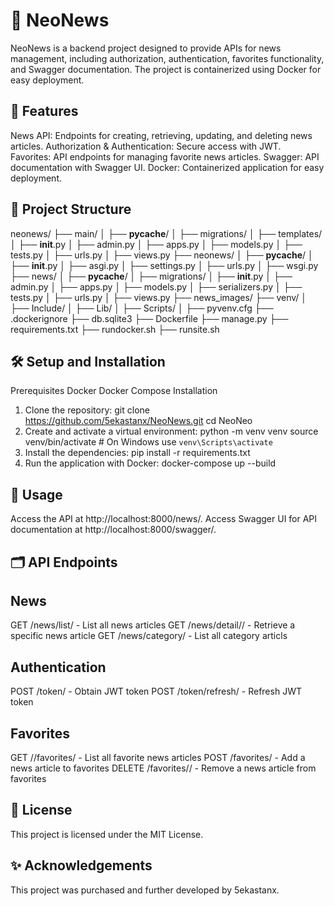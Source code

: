 # 📰 NeoNews
NeoNews is a backend project designed to provide APIs for news management, including authorization, authentication, favorites functionality, and Swagger documentation. The project is containerized using Docker for easy deployment.
 
## 🚀 Features
News API: Endpoints for creating, retrieving, updating, and deleting news articles.
Authorization & Authentication: Secure access with JWT.  
Favorites: API endpoints for managing favorite news articles.
Swagger: API documentation with Swagger UI.
Docker: Containerized application for easy deployment. 

## 📁 Project Structure 

   neonews/
   ├── main/
   │   ├── __pycache__/
   │   ├── migrations/
   │   ├── templates/
   │   ├── __init__.py
   │   ├── admin.py
   │   ├── apps.py
   │   ├── models.py
   │   ├── tests.py
   │   ├── urls.py
   │   ├── views.py
   ├── neonews/
   │   ├── __pycache__/
   │   ├── __init__.py
   │   ├── asgi.py
   │   ├── settings.py
   │   ├── urls.py
   │   ├── wsgi.py
   ├── news/
   │   ├── __pycache__/
   │   ├── migrations/
   │   ├── __init__.py
   │   ├── admin.py
   │   ├── apps.py
   │   ├── models.py
   │   ├── serializers.py
   │   ├── tests.py
   │   ├── urls.py
   │   ├── views.py
   ├── news_images/
   ├── venv/
   │   ├── Include/
   │   ├── Lib/
   │   ├── Scripts/
   │   ├── pyvenv.cfg
   ├── .dockerignore
   ├── db.sqlite3
   ├── Dockerfile
   ├── manage.py
   ├── requirements.txt
   ├── rundocker.sh
   ├── runsite.sh

## 🛠️ Setup and Installation
Prerequisites
Docker
Docker Compose
Installation
1. Clone the repository:
   git clone https://github.com/5ekastanx/NeoNews.git
   cd NeoNeo
2. Create and activate a virtual environment:
   python -m venv venv
   source venv/bin/activate   # On Windows use `venv\Scripts\activate`
3. Install the dependencies:
   pip install -r requirements.txt
4. Run the application with Docker:
   docker-compose up --build

## 🧩 Usage
   Access the API at http://localhost:8000/news/.
   Access Swagger UI for API documentation at http://localhost:8000/swagger/.
## 🗂️ API Endpoints
## News
   GET /news/list/ - List all news articles
   GET /news/detail/<id>/ - Retrieve a specific news article
   GET /news/category/ - List all category articls

## Authentication
POST /token/ - Obtain JWT token
POST /token/refresh/ - Refresh JWT token
## Favorites
GET //favorites/ - List all favorite news articles
POST /favorites/ - Add a news article to favorites
DELETE /favorites/<id>/ - Remove a news article from favorites

## 📜 License
This project is licensed under the MIT License.

## ✨ Acknowledgements
This project was purchased and further developed by 5ekastanx.

